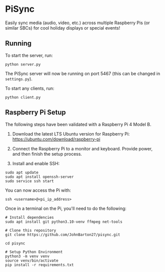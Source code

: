 # PiSync
Easily sync media (audio, video, etc.) across multiple Raspberry Pis (or similar SBCs) for cool holiday displays or
special events!

## Running
To start the server, run:

```
python server.py
```

The PiSync server will now be running on port 5467 (this can be changed in `settings.py`).

To start any clients, run:

```
python client.py
```

## Raspberry Pi Setup
The following steps have been validated with a Raspberry Pi 4 Model B.

1. Download the latest LTS Ubuntu version for Raspberry Pi:
https://ubuntu.com/download/raspberry-pi
1. Connect the Raspberry Pi to a monitor and keyboard. Provide power, and then finish the setup process.

1. Install and enable SSH:
```
sudo apt update
sudo apt install openssh-server
sudo service ssh start
```

You can now access the Pi with:
```
ssh <username>@<pi_ip_address>
```

Once in a terminal on the Pi, you'll need to do the following:
```
# Install dependencies
sudo apt install git python3.10-venv ffmpeg net-tools

# Clone this repository
git clone https://github.com/JohnBarton27/pisync.git

cd pisync

# Setup Python Environment
python3 -m venv venv
source venv/bin/activate
pip install -r requirements.txt
```